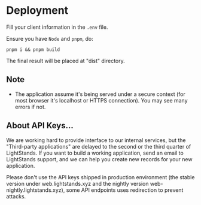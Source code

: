 # Deployment

Fill your client information in the `.env` file.

Ensure you have `Node` and `pnpm`, do:

````
pnpm i && pnpm build
````

The final result will be placed at "dist" directory.

## Note

- The application assume it's being served under a secure context (for most browser it's localhost or HTTPS connection). You may see many errors if not.

## About API Keys...

We are working hard to provide interface to our internal services, but the "Third-party applications" are delayed to the second or the third quarter of LightStands. If you want to build a working application, send an email to LightStands support, and we can help you create new records for your new application.

Please don't use the API keys shipped in production environment (the stable version under web.lightstands.xyz and the nightly version web-nightly.lightstands.xyz), some API endpoints uses redirection to prevent attacks.
